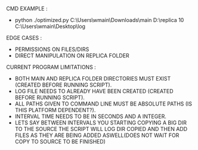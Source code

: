 CMD EXAMPLE :
  - python ./optimized.py C:\Users\wmain\Downloads\main D:\replica 10 C:\Users\wmain\Desktop\log

EDGE CASES :
  - PERMISSIONS ON FILES/DIRS
  - DIRECT MANIPULATION ON REPLICA FOLDER

CURRENT PROGRAM LIMITATIONS :
  - BOTH MAIN AND REPLICA FOLDER DIRECTORIES MUST EXIST (CREATED BEFORE RUNNING SCRIPT).
  - LOG FILE NEEDS TO ALREADY HAVE BEEN CREATED (CREATED BEFORE RUNNING SCRIPT).
  - ALL PATHS GIVEN TO COMMAND LINE MUST BE ABSOLUTE PATHS (IS THIS PLATFORM DEPENDENT?).
  - INTERVAL TIME NEEDS TO BE IN SECONDS AND A INTEGER.
  - LETS SAY BETWEEN INTERVALS YOU STARTING COPYING A BIG DIR TO THE SOURCE THE SCRIPT WILL LOG DIR COPIED AND THEN ADD FILES AS THEY ARE BEING ADDED ASWELL(DOES NOT WAIT FOR COPY TO SOURCE TO BE FINISHED)

